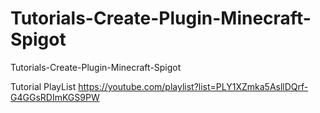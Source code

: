 # Tutorials-Create-Plugin-Minecraft-Spigot
Tutorials-Create-Plugin-Minecraft-Spigot

Tutorial PlayList https://youtube.com/playlist?list=PLY1XZmka5AsllDQrf-G4GGsRDImKGS9PW
